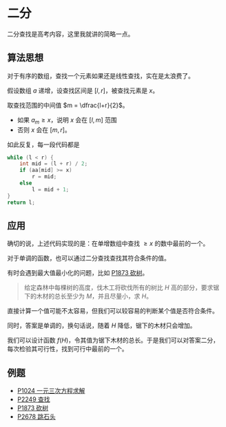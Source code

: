 # 二分

二分查找是高考内容，这里我就讲的简略一点。

## 算法思想

对于有序的数组，查找一个元素如果还是线性查找，实在是太浪费了。

假设数组 $a$ 递增，设查找区间是 $[l,r]$，被查找元素是 $x$。

取查找范围的中间值 $m = \dfrac{l+r}{2}$。

- 如果 $a_m \geqslant x$，说明 $x$ 会在 $[l,m]$ 范围
- 否则 $x$ 会在 $[m,r]$。

如此反复，每一段代码都是

```cpp
while (l < r) {
    int mid = (l + r) / 2;
    if (aa[mid] >= x)
        r = mid;
    else
        l = mid + 1;
}
return l;
```

## 应用

确切的说，上述代码实现的是：在单增数组中查找 $\geqslant x$ 的数中最前的一个。

对于单调的函数，也可以通过二分查找查找其符合条件的值。

有时会遇到最大值最小化的问题，比如 [P1873 砍树](https://www.luogu.com.cn/problem/P1873)。

> 给定森林中每棵树的高度，伐木工将砍伐所有的树比 $H$ 高的部分，要求锯下的木材的总长至少为 $M$，并且尽量小，求 $H$。

直接计算一个值可能不太容易，但我们可以较容易的判断某个值是否符合条件。

同时，答案是单调的，换句话说，随着 $H$ 降低，锯下的木材只会增加。

我们可以设计函数 $f(H)$，令其值为锯下木材的总长。于是我们可以对答案二分，每次检验其可行性，找到可行中最前的一个。

## 例题

- [P1024 一元三次方程求解](https://www.luogu.com.cn/problem/P1024)
- [P2249 查找](https://www.luogu.com.cn/problem/P2249)
- [P1873 砍树](https://www.luogu.com.cn/problem/P1873)
- [P2678 跳石头](https://www.luogu.com.cn/problem/P2678)

